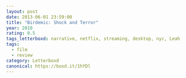 ```yaml
---
layout: post 
date: 2013-06-01 23:59:00
title: "Birdemic: Shock and Terror"
year: 2010
rating: 0.5
tags_letterboxd: narrative, netflix, streaming, desktop, nyc, Leah
tags:
  - film
  - review
category: Letterboxd
canonical: https://boxd.it/1hYDl
---
```

